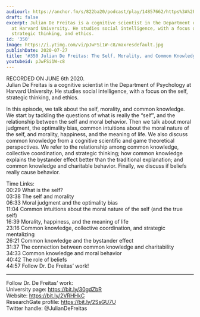 ```yaml
---
audiourl: https://anchor.fm/s/822ba20/podcast/play/14857662/https%3A%2F%2Fd3ctxlq1ktw2nl.cloudfront.net%2Fproduction%2F2020-5-7%2F80240103-44100-2-724d2c9a1b82b.m4a
draft: false
excerpt: Julian De Freitas is a cognitive scientist in the Department of Psychology
  at Harvard University. He studies social intelligence, with a focus on the self,
  strategic thinking, and ethics.
id: '350'
image: https://i.ytimg.com/vi/pJwFSi1W-c8/maxresdefault.jpg
publishDate: 2020-07-27
title: '#350 Julian De Freitas: The Self, Morality, and Common Knowledge'
youtubeid: pJwFSi1W-c8
---
```

<div class="timelinks">

RECORDED ON JUNE 6th 2020.  
Julian De Freitas is a cognitive scientist in the Department of Psychology at Harvard University. He studies social intelligence, with a focus on the self, strategic thinking, and ethics.

In this episode, we talk about the self, morality, and common knowledge. We start by tackling the questions of what is really the “self”, and the relationship between the self and moral behavior. Then we talk about moral judgment, the optimality bias, common intuitions about the moral nature of the self, and morality, happiness, and the meaning of life. We also discuss common knowledge from a cognitive scientific and game theoretical perspectives. We refer to the relationship among common knowledge, collective coordination, and strategic thinking; how common knowledge explains the bystander effect better than the traditional explanation; and common knowledge and charitable behavior. Finally, we discuss if beliefs really cause behavior.

Time Links:  
<time>00:29</time> What is the self?  
<time>03:38</time> The self and morality  
<time>06:33</time> Moral judgment and the optimality bias  
<time>11:04</time> Common intuitions about the moral nature of the self (and the true self)  
<time>16:39</time> Morality, happiness, and the meaning of life  
<time>23:16</time> Common knowledge, collective coordination, and strategic mentalizing  
<time>26:21</time> Common knowledge and the bystander effect  
<time>31:37</time> The connection between common knowledge and charitability  
<time>34:33</time> Common knowledge and moral behavior  
<time>40:42</time> The role of beliefs  
<time>44:57</time> Follow Dr. De Freitas’ work!

---

Follow Dr. De Freitas’ work:  
University page: https://bit.ly/30gdZbR  
Website: https://bit.ly/2VRHHkC  
ResearchGate profile: https://bit.ly/2SsGU7U  
Twitter handle: @JulianDeFreitas
</div>

